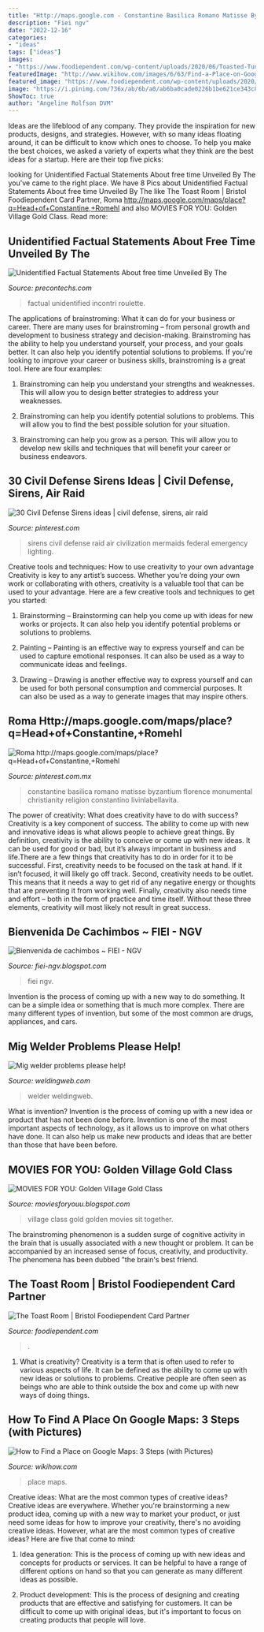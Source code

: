 ```yaml
---
title: "Http://maps.google.com - Constantine Basilica Romano Matisse Byzantium Florence Monumental Christianity Religion Constantino Livinlabellavita"
description: "Fiei ngv"
date: "2022-12-16"
categories:
- "ideas"
tags: ["ideas"]
images:
- "https://www.foodiependent.com/wp-content/uploads/2020/06/Toasted-Tuna-Melt_February-2020.jpg"
featuredImage: "http://www.wikihow.com/images/6/63/Find-a-Place-on-Google-Maps-Step-3-Version-2.jpg"
featured_image: "https://www.foodiependent.com/wp-content/uploads/2020/06/Toasted-Tuna-Melt_February-2020.jpg"
image: "https://i.pinimg.com/736x/ab/6b/a0/ab6ba0cade0226b1be621ce343c8d9d5--rome-antique-roman-sculpture.jpg"
ShowToc: true
author: "Angeline Rolfson DVM"
---
```



Ideas are the lifeblood of any company. They provide the inspiration for new products, designs, and strategies. However, with so many ideas floating around, it can be difficult to know which ones to choose. To help you make the best choices, we asked a variety of experts what they think are the best ideas for a startup. Here are their top five picks: 

	

		
looking for Unidentified Factual Statements About free time Unveiled By The you've came to the right place. We have 8 Pics about Unidentified Factual Statements About free time Unveiled By The like The Toast Room | Bristol Foodiependent Card Partner, Roma http://maps.google.com/maps/place?q=Head+of+Constantine,+Romehl and also MOVIES FOR YOU: Golden Village Gold Class. Read more:
		
    
## Unidentified Factual Statements About Free Time Unveiled By The

<img loading=lazy src="http://www.precontechs.com/wp-content/themes/precon/images/logo.png" onerror="this.onerror=null;this.src='https://tse1.mm.bing.net/th?id=OIP.o1KEvbBsxytSujd0Xfkp7AHaC5&amp;pid=15.1';" alt="Unidentified Factual Statements About free time Unveiled By The">

_Source: precontechs.com_

>factual unidentified incontri roulette. 

	

The applications of brainstroming: What it can do for your business or career.
There are many uses for brainstroming – from personal growth and development to business strategy and decision-making. Brainstroming has the ability to help you understand yourself, your process, and your goals better. It can also help you identify potential solutions to problems.
If you're looking to improve your career or business skills, brainstroming is a great tool. Here are four examples:

1) Brainstroming can help you understand your strengths and weaknesses. This will allow you to design better strategies to address your weaknesses.

2) Brainstroming can help you identify potential solutions to problems. This will allow you to find the best possible solution for your situation.

3) Brainstroming can help you grow as a person. This will allow you to develop new skills and techniques that will benefit your career or business endeavors.

    
## 30 Civil Defense Sirens Ideas | Civil Defense, Sirens, Air Raid

<img loading=lazy src="https://i.pinimg.com/236x/d9/46/02/d9460273cc17a1008353541a4918e98a--signal-sirens.jpg" onerror="this.onerror=null;this.src='https://tse4.mm.bing.net/th?id=OIP.66XICPgDVfHr4YKSCRUroQAAAA&amp;pid=15.1';" alt="30 Civil Defense Sirens ideas | civil defense, sirens, air raid">

_Source: pinterest.com_

>sirens civil defense raid air civilization mermaids federal emergency lighting. 

	

Creative tools and techniques: How to use creativity to your own advantage
Creativity is key to any artist’s success. Whether you’re doing your own work or collaborating with others, creativity is a valuable tool that can be used to your advantage. Here are a few creative tools and techniques to get you started:
1. Brainstorming – Brainstorming can help you come up with ideas for new works or projects. It can also help you identify potential problems or solutions to problems.

2. Painting – Painting is an effective way to express yourself and can be used to capture emotional responses. It can also be used as a way to communicate ideas and feelings.

3. Drawing – Drawing is another effective way to express yourself and can be used for both personal consumption and commercial purposes. It can also be used as a way to generate images that may inspire others.


    
## Roma Http://maps.google.com/maps/place?q=Head+of+Constantine,+Romehl

<img loading=lazy src="https://i.pinimg.com/736x/ab/6b/a0/ab6ba0cade0226b1be621ce343c8d9d5--rome-antique-roman-sculpture.jpg" onerror="this.onerror=null;this.src='https://tse1.mm.bing.net/th?id=OIP.3uvuY99oofkMWIP_LlbUTAHaJ4&amp;pid=15.1';" alt="Roma http://maps.google.com/maps/place?q=Head+of+Constantine,+Romehl">

_Source: pinterest.com.mx_

>constantine basilica romano matisse byzantium florence monumental christianity religion constantino livinlabellavita. 

	

The power of creativity: What does creativity have to do with success?
Creativity is a key component of success. The ability to come up with new and innovative ideas is what allows people to achieve great things. By definition, creativity is the ability to conceive or come up with new ideas. It can be used for good or bad, but it’s always important in business and life.There are a few things that creativity has to do in order for it to be successful. First, creativity needs to be focused on the task at hand. If it isn’t focused, it will likely go off track. Second, creativity needs to be outlet. This means that it needs a way to get rid of any negative energy or thoughts that are preventing it from working well. Finally, creativity also needs time and effort – both in the form of practice and time itself. Without these three elements, creativity will most likely not result in great success.

    
## Bienvenida De Cachimbos ~ FIEI - NGV

<img loading=lazy src="http://4.bp.blogspot.com/-ekGhKGLJ9v0/Tc8MY4jmDHI/AAAAAAAAAAQ/egORZ7iu__o/s400/croquis+del+lugar.bmp" onerror="this.onerror=null;this.src='https://tse2.mm.bing.net/th?id=OIP.Ng5kKEbb2Tp7Icebr3sxuwHaFh&amp;pid=15.1';" alt="Bienvenida de cachimbos ~ FIEI - NGV">

_Source: fiei-ngv.blogspot.com_

>fiei ngv. 

	

Invention is the process of coming up with a new way to do something. It can be a simple idea or something that is much more complex. There are many different types of invention, but some of the most common are drugs, appliances, and cars.

    
## Mig Welder Problems Please Help!

<img loading=lazy src="https://weldingweb.com/vbb/attachment.php?attachmentid=110471&amp;stc=1&amp;d=1330039974" onerror="this.onerror=null;this.src='https://tse2.mm.bing.net/th?id=OIP.qjnL2iEGeOyA444jUxJCbAAAAA&amp;pid=15.1';" alt="Mig welder problems please help!">

_Source: weldingweb.com_

>welder weldingweb. 

	

What is invention?
Invention is the process of coming up with a new idea or product that has not been done before. Invention is one of the most important aspects of technology, as it allows us to improve on what others have done. It can also help us make new products and ideas that are better than those that have been before.

    
## MOVIES FOR YOU: Golden Village Gold Class

<img loading=lazy src="https://4.bp.blogspot.com/-e40SGuZ04JU/Tjd8QReIn-I/AAAAAAAAAE8/7SVl8601IRs/s1600/golven+village.jpg" onerror="this.onerror=null;this.src='https://tse4.mm.bing.net/th?id=OIP.D3ty43DHjIRIhoB1fZPU7wHaFj&amp;pid=15.1';" alt="MOVIES FOR YOU: Golden Village Gold Class">

_Source: moviesforyouu.blogspot.com_

>village class gold golden movies sit together. 

	

The brainstroming phenomenon is a sudden surge of cognitive activity in the brain that is usually associated with a new thought or problem. It can be accompanied by an increased sense of focus, creativity, and productivity. The phenomena has been dubbed "the brain's best friend.

    
## The Toast Room | Bristol Foodiependent Card Partner

<img loading=lazy src="https://www.foodiependent.com/wp-content/uploads/2020/06/Toasted-Tuna-Melt_February-2020.jpg" onerror="this.onerror=null;this.src='https://tse4.mm.bing.net/th?id=OIP.E5j8OyyMho3prVJrxuPLIQHaFS&amp;pid=15.1';" alt="The Toast Room | Bristol Foodiependent Card Partner">

_Source: foodiependent.com_

>. 

	

1. What is creativity?
Creativity is a term that is often used to refer to various aspects of life. It can be defined as the ability to come up with new ideas or solutions to problems. Creative people are often seen as beings who are able to think outside the box and come up with new ways of doing things.

    
## How To Find A Place On Google Maps: 3 Steps (with Pictures)

<img loading=lazy src="http://www.wikihow.com/images/6/63/Find-a-Place-on-Google-Maps-Step-3-Version-2.jpg" onerror="this.onerror=null;this.src='https://tse4.mm.bing.net/th?id=OIP.J4cYgHaItCwG4qxCPqIDUgHaFk&amp;pid=15.1';" alt="How to Find a Place on Google Maps: 3 Steps (with Pictures)">

_Source: wikihow.com_

>place maps. 

	

Creative ideas: What are the most common types of creative ideas?
Creative ideas are everywhere. Whether you're brainstorming a new product idea, coming up with a new way to market your product, or just need some ideas for how to improve your creativity, there's no avoiding creative ideas. However, what are the most common types of creative ideas? Here are five that come to mind: 
1. Idea generation: This is the process of coming up with new ideas and concepts for products or services. It can be helpful to have a range of different options on hand so that you can generate as many different ideas as possible.

2. Product development: This is the process of designing and creating products that are effective and satisfying for customers. It can be difficult to come up with original ideas, but it's important to focus on creating products that people will love.


